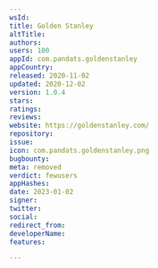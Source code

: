 ```yaml
---
wsId: 
title: Golden Stanley
altTitle: 
authors: 
users: 100
appId: com.pandats.goldenstanley
appCountry: 
released: 2020-11-02
updated: 2020-12-02
version: 1.0.4
stars: 
ratings: 
reviews: 
website: https://goldenstanley.com/
repository: 
issue: 
icon: com.pandats.goldenstanley.png
bugbounty: 
meta: removed
verdict: fewusers
appHashes: 
date: 2023-01-02
signer: 
twitter: 
social: 
redirect_from: 
developerName: 
features: 

---
```


